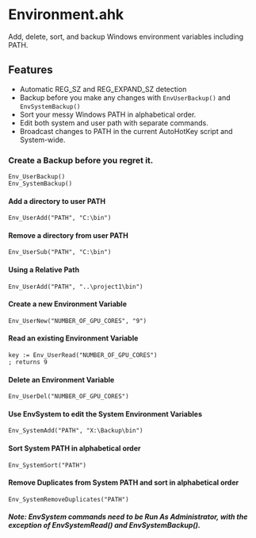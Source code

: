 # Environment.ahk
Add, delete, sort, and backup Windows environment variables including PATH.

## Features

* Automatic REG_SZ and REG_EXPAND_SZ detection
* Backup before you make any changes with `EnvUserBackup()` and `EnvSystemBackup()`
* Sort your messy Windows PATH in alphabetical order.
* Edit both system and user path with separate commands.
* Broadcast changes to PATH in the current AutoHotKey script and System-wide.

### Create a Backup before you regret it.
    Env_UserBackup()
    Env_SystemBackup()

#### Add a directory to user PATH
    Env_UserAdd("PATH", "C:\bin")

#### Remove a directory from user PATH
    Env_UserSub("PATH", "C:\bin")

#### Using a Relative Path
    Env_UserAdd("PATH", "..\project1\bin")

#### Create a new Environment Variable
    Env_UserNew("NUMBER_OF_GPU_CORES", "9")

#### Read an existing Environment Variable
    key := Env_UserRead("NUMBER_OF_GPU_CORES")
    ; returns 9

#### Delete an Environment Variable
    Env_UserDel("NUMBER_OF_GPU_CORES")

#### Use EnvSystem to edit the System Environment Variables
    Env_SystemAdd("PATH", "X:\Backup\bin")

#### Sort System PATH in alphabetical order
    Env_SystemSort("PATH")

#### Remove Duplicates from System PATH and sort in alphabetical order
    Env_SystemRemoveDuplicates("PATH")

##### Note: EnvSystem commands need to be Run As Administrator, with the exception of EnvSystemRead() and EnvSystemBackup().
